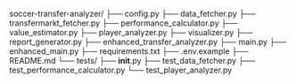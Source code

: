 soccer-transfer-analyzer/
├── config.py
├── data_fetcher.py
├── transfermarkt_fetcher.py
├── performance_calculator.py
├── value_estimator.py
├── player_analyzer.py
├── visualizer.py
├── report_generator.py
├── enhanced_transfer_analyzer.py
├── main.py
├── enhanced_main.py
├── requirements.txt
├── .env.example
├── README.md
└── tests/
    ├── __init__.py
    ├── test_data_fetcher.py
    ├── test_performance_calculator.py
    └── test_player_analyzer.py